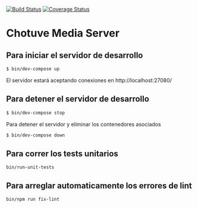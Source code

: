 [![Build Status](https://travis-ci.com/taller2fiuba/chotuve-media-server.svg?token=QmhbESCXPe2HTNdVCFP9&branch=master)](https://travis-ci.com/taller2fiuba/chotuve-media-server)
[![Coverage Status](https://coveralls.io/repos/github/taller2fiuba/chotuve-media-server/badge.svg?branch=master)](https://coveralls.io/github/taller2fiuba/chotuve-media-server?branch=master)

# Chotuve Media Server

## Para iniciar el servidor de desarrollo

```bash
$ bin/dev-compose up
```
El servidor estará aceptando conexiones en http://localhost:27080/

## Para detener el servidor de desarrollo

```bash
$ bin/dev-compose stop
```

Para detener el servidor y eliminar los contenedores asociados

```bash
$ bin/dev-compose down
```
## Para correr los tests unitarios

`bin/run-unit-tests`

## Para arreglar automaticamente los errores de lint

`bin/npm run fix-lint`

